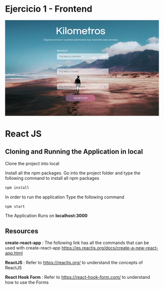 # Ejercicio 1 - Frontend

![](public/portada.jpg)

# React JS

## Cloning and Running the Application in local

Clone the project into local

Install all the npm packages. Go into the project folder and type the following command to install all npm packages

```bash
npm install
```

In order to run the application Type the following command

```bash
npm start
```

The Application Runs on **localhost:3000**

## Resources

**create-react-app** : The following link has all the commands that can be used with create-react-app
https://es.reactjs.org/docs/create-a-new-react-app.html

**ReactJS** : Refer to https://reactjs.org/ to understand the concepts of ReactJS

**React Hook Form** : Refer to https://react-hook-form.com/ to understand how to use the Forms
